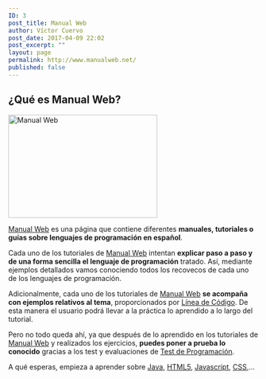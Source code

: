 ```yaml
---
ID: 3
post_title: Manual Web
author: Víctor Cuervo
post_date: 2017-04-09 22:02
post_excerpt: ""
layout: page
permalink: http://www.manualweb.net/
published: false
---
```

<div class="headline">
  <h2>
    ¿Qué es Manual Web?
  </h2>
</div>

<img class="pull-right alignright wp-image-589 size-medium" src="http://www.manualweb.net/wp-content/uploads/2007/08/lenguajes-300x207.png" alt="Manual Web" width="300" height="207" />

[Manual Web][2] es una página que contiene diferentes **manuales, tutoriales o guías sobre lenguajes de programación en español**.

Cada uno de los tutoriales de [Manual Web][2] intentan **explicar paso a paso y de una forma sencilla el lenguaje de programación** tratado. Así, mediante ejemplos detallados vamos conociendo todos los recovecos de cada uno de los lenguajes de programación.

Adicionalmente, cada uno de los tutoriales de [Manual Web][2] **se acompaña con ejemplos relativos al tema**, proporcionados por [Línea de Código][3]. De esta manera el usuario podrá llevar a la práctica lo aprendido a lo largo del tutorial.

Pero no todo queda ahí, ya que después de lo aprendido en los tutoriales de [Manual Web][2] y realizados los ejercicios, **puedes poner a prueba lo conocido** gracias a los test y evaluaciones de [Test de Programación][4].

A qué esperas, empieza a aprender sobre [Java][5], [HTML5][6], [Javascript][7], [CSS][8],...


 [2]: http://www.manualweb.net "Manuales sobre Programación"
 [3]: http://lineadecodigo.com "Programación en Español"
 [4]: http://www.testprogramacion.com "Test de Programación"
 [5]: http://www.manualweb.net/tutorial-java/ "Tutorial sobre Java"
 [6]: http://www.manualweb.net/tutorial-html5/ "Tutorial sobre HTML5"
 [7]: http://www.manualweb.net/tutorial-javascript/ "Tutorial sobre Javascript"
 [8]: http://www.manualweb.net/tutorial-css/ "Tutorial sobre CSS"
